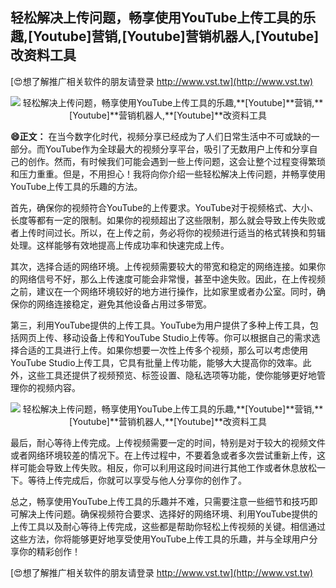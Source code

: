 ## **轻松解决上传问题，畅享使用YouTube上传工具的乐趣,**[Youtube]**营销,**[Youtube]**营销机器人,**[Youtube]**改资料工具**

[😍想了解推广相关软件的朋友请登录 http://www.vst.tw](http://www.vst.tw)

 <center><img src="https://vst.tw/MP4/tuiguang/png/5.png" alt="轻松解决上传问题，畅享使用YouTube上传工具的乐趣,**[Youtube]**营销,**[Youtube]**营销机器人,**[Youtube]**改资料工具"></center>

**😄正文：**
在当今数字化时代，视频分享已经成为了人们日常生活中不可或缺的一部分。而YouTube作为全球最大的视频分享平台，吸引了无数用户上传和分享自己的创作。然而，有时候我们可能会遇到一些上传问题，这会让整个过程变得繁琐和压力重重。但是，不用担心！我将向你介绍一些轻松解决上传问题，并畅享使用YouTube上传工具的乐趣的方法。

首先，确保你的视频符合YouTube的上传要求。YouTube对于视频格式、大小、长度等都有一定的限制。如果你的视频超出了这些限制，那么就会导致上传失败或者上传时间过长。所以，在上传之前，务必将你的视频进行适当的格式转换和剪辑处理。这样能够有效地提高上传成功率和快速完成上传。

其次，选择合适的网络环境。上传视频需要较大的带宽和稳定的网络连接。如果你的网络信号不好，那么上传速度可能会非常慢，甚至中途失败。因此，在上传视频之前，建议在一个网络环境较好的地方进行操作，比如家里或者办公室。同时，确保你的网络连接稳定，避免其他设备占用过多带宽。

第三，利用YouTube提供的上传工具。YouTube为用户提供了多种上传工具，包括网页上传、移动设备上传和YouTube Studio上传等。你可以根据自己的需求选择合适的工具进行上传。如果你想要一次性上传多个视频，那么可以考虑使用YouTube Studio上传工具，它具有批量上传功能，能够大大提高你的效率。此外，这些工具还提供了视频预览、标签设置、隐私选项等功能，使你能够更好地管理你的视频内容。

 <center><img src="https://vst.tw/MP4/tuiguang/png/7.png" alt="轻松解决上传问题，畅享使用YouTube上传工具的乐趣,**[Youtube]**营销,**[Youtube]**营销机器人,**[Youtube]**改资料工具"></center>

最后，耐心等待上传完成。上传视频需要一定的时间，特别是对于较大的视频文件或者网络环境较差的情况下。在上传过程中，不要着急或者多次尝试重新上传，这样可能会导致上传失败。相反，你可以利用这段时间进行其他工作或者休息放松一下。等待上传完成后，你就可以享受与他人分享你的创作了。

总之，畅享使用YouTube上传工具的乐趣并不难，只需要注意一些细节和技巧即可解决上传问题。确保视频符合要求、选择好的网络环境、利用YouTube提供的上传工具以及耐心等待上传完成，这些都是帮助你轻松上传视频的关键。相信通过这些方法，你将能够更好地享受使用YouTube上传工具的乐趣，并与全球用户分享你的精彩创作！

[😍想了解推广相关软件的朋友请登录 http://www.vst.tw](http://www.vst.tw)



